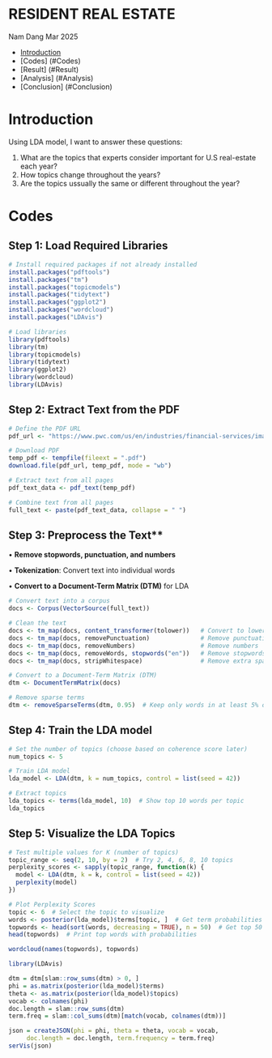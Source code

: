 RESIDENT REAL ESTATE
================
Nam Dang
Mar 2025
  - [Introduction](#introduction)
  - [Codes] (#Codes)
  - [Result] (#Result)
  - [Analysis] (#Analysis)
  - [Conclusion] (#Conclusion)

# Introduction
Using LDA model, I want to answer these questions:
1. What are the topics that experts consider important for U.S real-estate each year?
2. How topics change throughout the years?
3. Are the topics ussually the same or different throughout the year?

# Codes
## Step 1: Load Required Libraries
```r
# Install required packages if not already installed
install.packages("pdftools")
install.packages("tm")
install.packages("topicmodels")
install.packages("tidytext")
install.packages("ggplot2")
install.packages("wordcloud")
install.packages("LDAvis")

# Load libraries
library(pdftools)
library(tm)
library(topicmodels)
library(tidytext)
library(ggplot2)
library(wordcloud)
library(LDAvis)
```
## Step 2: Extract Text from the PDF
``` r
# Define the PDF URL
pdf_url <- "https://www.pwc.com/us/en/industries/financial-services/images/pwc-etre-2025.pdf"

# Download PDF
temp_pdf <- tempfile(fileext = ".pdf")
download.file(pdf_url, temp_pdf, mode = "wb")

# Extract text from all pages
pdf_text_data <- pdf_text(temp_pdf)

# Combine text from all pages
full_text <- paste(pdf_text_data, collapse = " ")
```
## Step 3: Preprocess the Text**

• **Remove stopwords, punctuation, and numbers**

• **Tokenization**: Convert text into individual words

• **Convert to a Document-Term Matrix (DTM)** for LDA
``` r
# Convert text into a corpus
docs <- Corpus(VectorSource(full_text))

# Clean the text
docs <- tm_map(docs, content_transformer(tolower))   # Convert to lowercase
docs <- tm_map(docs, removePunctuation)              # Remove punctuation
docs <- tm_map(docs, removeNumbers)                  # Remove numbers
docs <- tm_map(docs, removeWords, stopwords("en"))   # Remove stopwords
docs <- tm_map(docs, stripWhitespace)                # Remove extra spaces

# Convert to a Document-Term Matrix (DTM)
dtm <- DocumentTermMatrix(docs)

# Remove sparse terms
dtm <- removeSparseTerms(dtm, 0.95)  # Keep only words in at least 5% of documents
```
## Step 4: Train the LDA model
```r
# Set the number of topics (choose based on coherence score later)
num_topics <- 5

# Train LDA model
lda_model <- LDA(dtm, k = num_topics, control = list(seed = 42))

# Extract topics
lda_topics <- terms(lda_model, 10)  # Show top 10 words per topic
lda_topics
```
## Step 5: Visualize the LDA Topics
``` r
# Test multiple values for K (number of topics)
topic_range <- seq(2, 10, by = 2)  # Try 2, 4, 6, 8, 10 topics
perplexity_scores <- sapply(topic_range, function(k) {
  model <- LDA(dtm, k = k, control = list(seed = 42))
  perplexity(model)
})

# Plot Perplexity Scores
topic <- 6  # Select the topic to visualize
words <- posterior(lda_model)$terms[topic, ]  # Get term probabilities for the topic
topwords <- head(sort(words, decreasing = TRUE), n = 50)  # Get top 50 words
head(topwords)  # Print top words with probabilities

wordcloud(names(topwords), topwords)

library(LDAvis)   

dtm = dtm[slam::row_sums(dtm) > 0, ]
phi = as.matrix(posterior(lda_model)$terms)
theta <- as.matrix(posterior(lda_model)$topics)
vocab <- colnames(phi)
doc.length = slam::row_sums(dtm)
term.freq = slam::col_sums(dtm)[match(vocab, colnames(dtm))]

json = createJSON(phi = phi, theta = theta, vocab = vocab,
     doc.length = doc.length, term.frequency = term.freq)
serVis(json)
```
